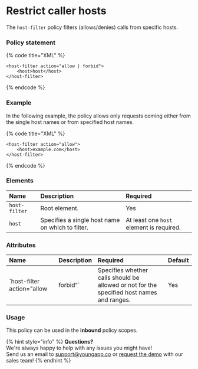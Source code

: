 # Restrict caller hosts

The `host-filter` policy filters \(allows/denies\) calls from specific hosts.

### **Policy statement** <a id="RestrictcallerIPs-Policystatement"></a>

{% code title="XML" %}
```markup
<host-filter action="allow | forbid">
    <host>host</host>
</host-filter>
```
{% endcode %}

### **Example** <a id="RestrictcallerIPs-Example"></a>

In the following example, the policy allows only requests coming either from the single host names or from specified host names.

{% code title="XML" %}
```markup
<host-filter action="allow">
    <host>example.com</host>
</host-filter>
```
{% endcode %}

### **Elements**

| Name | Description | Required |
| :--- | :--- | :--- |
| `host-filter` | Root element. | Yes |
| `host` | Specifies a single host name on which to filter. | At least one `host` element is required. |

### **Attributes**

| Name | Description | Required | Default |
| :--- | :--- | :--- | :--- |
| `host-filter action="allow | forbid"` | Specifies whether calls should be allowed or not for the specified host names and ranges. | Yes | N/A |

### Usage

This policy can be used in the **inbound** policy scopes.

{% hint style="info" %}
**Questions?**   
We're always happy to help with any issues you might have!   
Send us an email to support@youngapp.co or [request the demo](https://youngapp.co/request-demo/) with our sales team!
{% endhint %}

